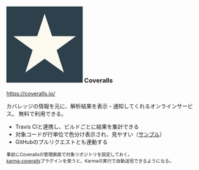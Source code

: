 ### ![Logo](img/coveralls.png) Coveralls
<https://coveralls.io/>

カバレッジの情報を元に、解析結果を表示・通知してくれるオンラインサービス。
無料で利用できる。

- Travis CIと連携し、ビルドごとに結果を集計できる
- 対象コードが行単位で色分け表示され、見やすい（[サンプル](https://coveralls.io/builds/2394864/source?filename=src%2Fdyframe.js#L130)）
- GitHubのプルリクエストとも連動する

<small>事前にCoverallsの管理画面で対象リポジトリを設定しておく。  
[karma-coveralls](https://github.com/caitp/karma-coveralls)プラグインを使うと、Karmaの実行で自動送信できるようになる。</small>
